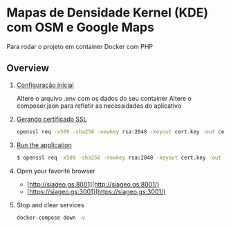 # Mapas de Densidade Kernel (KDE) com OSM e Google Maps

Para rodar o projeto em container Docker com PHP

## Overview

1. [Configuração inicial](#initial-config)

    Altere o arquivo .env com os dados do seu container
    Altere o composer.json para refletir as necessidades do aplicativo

2. [Gerando certificado SSL](#certificate)

    ```sh
    openssl req -x509 -sha256 -newkey rsa:2048 -keyout cert.key -out cert.crt -days 365 -nodes
    ```

3. [Run the application](#run-application)

    ```sh
    $ openssl req -x509 -sha256 -newkey rsa:2048 -keyout cert.key -out cert.crt -days 365 -nodes
    ```

4. Open your favorite browser

    * [http://siageo.gs:8001](http://siageo.gs:8001/)
    * [https://siageo.gs:3001](https://siageo.gs:3001/)

5. Stop and clear services

    ```sh
    docker-compose down -v
    ```
